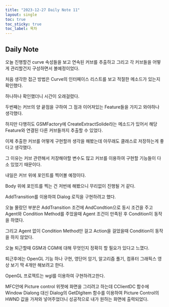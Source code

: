 ```yaml
---
title: "2023-12-27 Daily Note 11"
layout: single
toc: true
toc_sticky: true
toc_label: 목차
---
```


## Daily Note



오늘 진행할건 curve 속성들을 보고 연속된 커브를 추출하고 그리고 각 커브들을 어떻게 관리할건지 구성하면서 볼예정이었다. 

처음 생각한 접근 방법은 Curve의 인터페이스 리스트를 보고 적절한 메소드가 있는지 확인했다.

하나하나 확인했더니 시간이 오래걸렸다.

두번째는 커브의 양 끝점을 구하여 그 점과 이어져있는 Feature들을 가지고 와야하나 생각했다.

하지만 다행히도 GSMFactory에 CreateExtractSolide라는 메소드가 있어서 해당 Feature와 연결된 다른 커브들까지 추출할 수 있었다.

이제 추출한 커브를 어떻게 구현할까 생각을 해봤는데 아무래도 클래스로 저장하는게 좋다고 생각했다.

그 이유는 커브 관련해서 저장해야할 변수도 많고 커브를 이용하여 구현할 기능들이 다소 있었기 때문이다.

내일은 커브 위에 포인트를 찍어볼 예정이다.

Body 위에 포인트를 찍는 건 저번에 해봤으니 무리없이 진행될 거 같다.

AddTransition를 이용하여 Dialog 로직을 구현하려고 했다.

오늘 몰랐던 부분은 AddTransition 조건에 AndCondtion으로 동시 조건을 주고 Agent와 Condition Method를 주었을때 Agent 조건이 만족된 후 Condition이 동작을 하였다.

그리고 Agent 없이 Condition Method만 걸고 Action을 걸었을때 Condition이 동작을 하지 않았다.

오늘 퇴근할때 GSM과 CGM에 대해 무엇인지 정확히 할 필요가 있다고 느꼈다.

퇴근후에는 OpenGL 기능 하나 구현, 영단어 암기, 알고리즘 풀기, 컴퓨터 그래픽스 영상 보기 딱 4개만 해보려고 한다.

OpenGL 프로젝트는 wgl를 이용하여 구현하려고한다.

MFC안에 Picture control 위젯에 화면을 그리려고 하는데 CClientDC 함수에 Window Dialong 대신 Dialog의 GetDlgItem 함수를 이용하여 Picture Control의 HWND 값을 가져와 넣어주었더니 성공적으로 내가 원하는 화면에 출력되었다. 